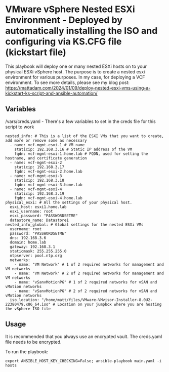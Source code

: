 # VMware vSphere Nested ESXi Environment - Deployed by automatically installing the ISO and configuring via KS.CFG file (kickstart file)

This playbook will deploy one or many nested ESXi hosts on to your physical ESXi vSphere host. The purpose is to create a nested esxi environment for various purposes. In my case, for deploying a VCF environment. To see more details, please see my blog post: https://mattadam.com/2024/01/09/deploy-nested-esxi-vms-using-a-kickstart-ks-script-and-ansible-automation/

## Variables
/vars/creds.yaml - There's a few variables to set in the creds file for this script to work

```
nested_info: # This is a list of the ESXI VMs that you want to create, add more or remove some as necessary
  - name: vcf-mgmt-esxi-1 # VM name
    staticip: 192.168.3.16 # Static IP address of the VM
    fqdn: vcf-mgmt-esxi-1.home.lab # FQDN, used for setting the hostname, and certificate generation
  - name: vcf-mgmt-esxi-2
    staticip: 192.168.3.17
    fqdn: vcf-mgmt-esxi-2.home.lab
  - name: vcf-mgmt-esxi-3
    staticip: 192.168.3.18
    fqdn: vcf-mgmt-esxi-3.home.lab
  - name: vcf-mgmt-esxi-4
    staticip: 192.168.3.19
    fqdn: vcf-mgmt-esxi-4.home.lab
physical_esxi: # All the settings of your physical host.
  esxi_host: esxi1.home.lab
  esxi_username: root
  esxi_password: "PASSWORDSETME"
  datastore_name: Datastore1
nested_info_global: # Global settings for the nested ESXi VMs
  username: root
  password: "PASSWORDSETME"
  dns: 192.168.3.6
  domain: home.lab
  gateway: 192.168.3.1
  staticmask: 255.255.255.0
  ntpserver: pool.ntp.org
  networks:
    - name: "VM Network" # 1 of 2 required networks for management and VM networks
    - name: "VM Network" # 2 of 2 required networks for management and VM networks
    - name: "vSanvMotionPG" # 1 of 2 required networks for vSAN and vMotion networks
    - name: "vSanvMotionPG" # 2 of 2 required networks for vSAN and vMotion networks
  iso_location: "/home/matt/files/VMware-VMvisor-Installer-8.0U2-22380479.x86_64.iso" # Location on your jumpbox where you are hosting the vSphere ISO file
```


## Usage
It is recommended that you always use an encrypted vault. The creds.yaml file needs to be encrypted.

To run the playbook:
```
export ANSIBLE_HOST_KEY_CHECKING=False; ansible-playbook main.yaml -i hosts
```
